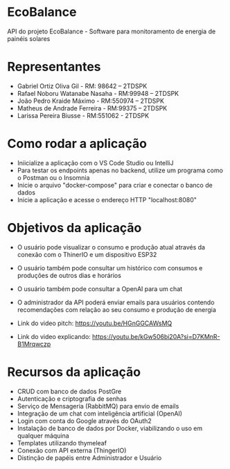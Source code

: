 # EcoBalance

API do projeto EcoBalance - Software para monitoramento de energia de painéis solares

# Representantes 

- Gabriel Ortiz Oliva Gil - RM: 98642 – 2TDSPK
- Rafael Noboru Watanabe Nasaha - RM:99948 – 2TDSPK
- João Pedro Kraide Máximo - RM:550974 – 2TDSPK
- Matheus de Andrade Ferreira - RM:99375 – 2TDSPK
- Larissa Pereira Biusse - RM:551062 - 2TDSPK

# Como rodar a aplicação

- Iniicialize a aplicação com o VS Code Studio ou IntelliJ
- Para testar os endpoints apenas no backend, utilize um programa como o Postman ou o Insomnia
- Inicie o arquivo "docker-compose" para criar e conectar o banco de dados
- Inicie a aplicação e acesse o endereço HTTP "localhost:8080"

# Objetivos da aplicação

- O usuário pode visualizar o consumo e produção atual através da conexão com o ThinerIO e um dispositivo ESP32
- O usuário também pode consultar um histórico com consumos e produções de outros dias e horários
- O usuário também pode consultar a OpenAI para um chat
- O administrador da API poderá enviar emails para usuários contendo recomendações com relação ao seu consumo e produção de energia

- Link do video pitch: https://youtu.be/HGnGGCAWsMQ
- Link do video explicando: https://youtu.be/kGw506bi20A?si=D7KMnR-B1Mrqwczp

# Recursos da aplicação

- CRUD com banco de dados PostGre
- Autenticação e criptografia de senhas
- Serviço de Mensageria (RabbitMQ) para envio de emails
- Integração de um chat com inteligência artificial (OpenAI)
- Login com conta do Google através do OAuth2
- Instalação de banco de dados por Docker, viabilizando o uso em qualquer máquina
- Templates utilizando thymeleaf
- Conexão com API externa (ThingerIO)
- Distinção de papéis entre Administrador e Usuário




